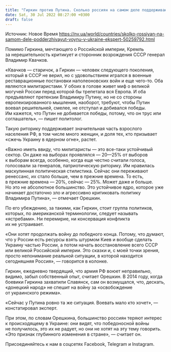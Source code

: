 ```yaml
---
title: "Гиркин против Путина. Сколько россиян на самом деле поддерживают войну в Украине — эксперт"
date: Sat, 30 Jul 2022 08:27:00 +0300
draft: false
---
```

Источник: Новое Время https://nv.ua/world/countries/skolko-rossiyan-na-samom-dele-podderzhivayut-voynu-v-ukraine-ekspert-50259792.html


 Помимо Гиркина, мечтающего о Российской империи, Кремль за нерешительность критикует и сторонник возрождения СССР генерал Владимир Квачков.

«Квачков — старичок, а Гиркин — человек следующего поколения, который в СССР не верил, но с удовольствием игрался в военные реставрационные постановки наполеоновских войн и еще чего-то. Оба являются милитаристами. У обоих в голове живет миф о великой могучей России перед которой бы трепетала вся Европа. И оба предъявляют претензии Владимиру Путину, но не со стороны европеизированного мышления, наоборот, требуют, чтобы Путин воевал решительней, смелее, не отступал и добивался победы. Им кажется, что Путин не добивается победы, потому, что он трус или соглашатель», — пишет политолог.

Такую риторику поддерживает значительная часть взрослого населения РФ, в том числе много женщин, и доля тех, кто призывает «сжечь Украину в ядерном огне», растет.

«Важно иметь ввиду, что милитаристы — это все-таки устойчивый сектор. Он даже на выборах проявлялся — 20—25% от выборов к выборам всегда, особенно, когда еще честно считали голоса, голосовали за генералов, патриотическую риторику. Им нравилась маскулинная политическая стилистика. Сейчас они переживают ренессанс, их стало больше, чем в прежние времена. То есть, в прежние времена — 20%, сейчас — 25%. Может даже и больше. Но это не абсолютное большинство. Это устойчивое ядро, которое уже начинает достаточно зло и агрессивно критиковать политику Владимира Путина», — отмечает Орешкин.

По его убеждению, за такими, как Гиркин, стоит группа политиков, которых, по американской терминологии, следует называть «ястребами». Ни перемирие, ни консервация конфликта их не устраивает.

«Они хотят продолжать войну до победного конца. Потому, что думают, что у России есть ресурсы взять штурмом Киев и вообще сделать Украину частью России, а потом начать восстановление всего СССР или великой Российской империи. Это сказки и, с моей точки зрения, просто непонимание реальной ситуации, в которой находится сегодняшняя Россия», — говорится в колонке.

Гиркин, ежедневно твердящий, что армия РФ воюет неправильно, видимо, забыл собственный опыт, считает Орешкин. В 2014 году, когда боевики Гиркина захватили Славянск, сам он возмущался, что, дескать, «донецкий народ» не спешит на войну за «освобождение от украинского режима».

«Сейчас у Путина ровно та же ситуация. Воевать мало кто хочет», — констатировал эксперт.

При этом, по словам Орешкина, большинство россиян теряют интерес к происходящему в Украине: они видят, что победоносной войны не получилось, это их не радует, но они не хотят на эту тему говорить. «Это признак глубинного изменения в стране», — считает он.

Присоединяйтесь к нам в соцсетях Facebook, Telegram и Instagram.
